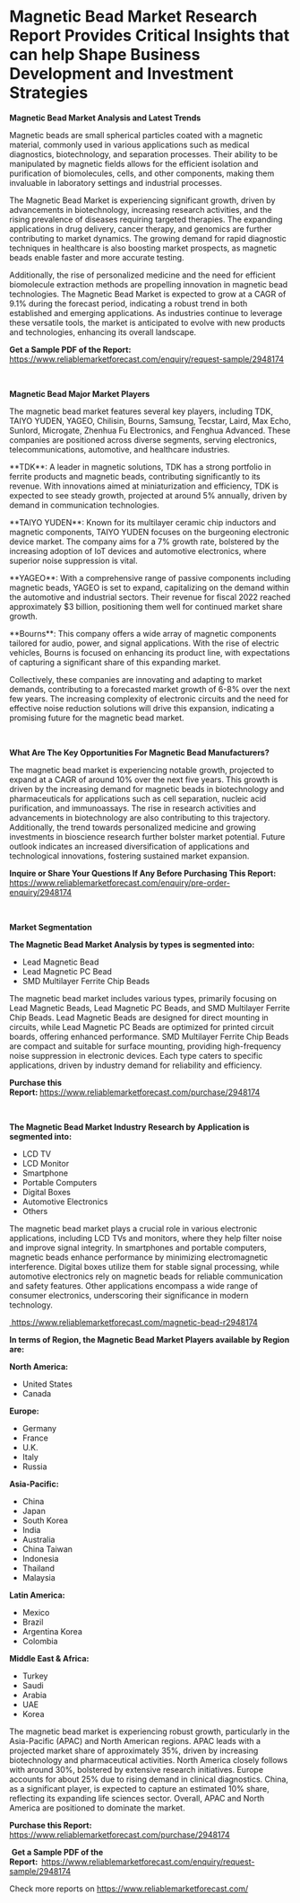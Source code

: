 <p><h1>Magnetic Bead Market Research Report Provides Critical Insights that can help Shape Business Development and Investment Strategies</h1></p><p><strong>Magnetic Bead Market Analysis and Latest Trends</strong></p>
<p><p>Magnetic beads are small spherical particles coated with a magnetic material, commonly used in various applications such as medical diagnostics, biotechnology, and separation processes. Their ability to be manipulated by magnetic fields allows for the efficient isolation and purification of biomolecules, cells, and other components, making them invaluable in laboratory settings and industrial processes.</p><p>The Magnetic Bead Market is experiencing significant growth, driven by advancements in biotechnology, increasing research activities, and the rising prevalence of diseases requiring targeted therapies. The expanding applications in drug delivery, cancer therapy, and genomics are further contributing to market dynamics. The growing demand for rapid diagnostic techniques in healthcare is also boosting market prospects, as magnetic beads enable faster and more accurate testing.</p><p>Additionally, the rise of personalized medicine and the need for efficient biomolecule extraction methods are propelling innovation in magnetic bead technologies. The Magnetic Bead Market is expected to grow at a CAGR of 9.1% during the forecast period, indicating a robust trend in both established and emerging applications. As industries continue to leverage these versatile tools, the market is anticipated to evolve with new products and technologies, enhancing its overall landscape.</p></p>
<p><strong>Get a Sample PDF of the Report:&nbsp;</strong> <a href="https://www.reliablemarketforecast.com/enquiry/request-sample/2948174?utm_campaign=2325&utm_medium=2&utm_source=Github&utm_content=ia&utm_term=12032025&utm_id=magnetic-bead">https://www.reliablemarketforecast.com/enquiry/request-sample/2948174</a></p>
<p>&nbsp;</p>
<p><strong>Magnetic Bead Major Market Players</strong></p>
<p><p>The magnetic bead market features several key players, including TDK, TAIYO YUDEN, YAGEO, Chilisin, Bourns, Samsung, Tecstar, Laird, Max Echo, Sunlord, Microgate, Zhenhua Fu Electronics, and Fenghua Advanced. These companies are positioned across diverse segments, serving electronics, telecommunications, automotive, and healthcare industries.</p><p>**TDK**: A leader in magnetic solutions, TDK has a strong portfolio in ferrite products and magnetic beads, contributing significantly to its revenue. With innovations aimed at miniaturization and efficiency, TDK is expected to see steady growth, projected at around 5% annually, driven by demand in communication technologies.</p><p>**TAIYO YUDEN**: Known for its multilayer ceramic chip inductors and magnetic components, TAIYO YUDEN focuses on the burgeoning electronic device market. The company aims for a 7% growth rate, bolstered by the increasing adoption of IoT devices and automotive electronics, where superior noise suppression is vital.</p><p>**YAGEO**: With a comprehensive range of passive components including magnetic beads, YAGEO is set to expand, capitalizing on the demand within the automotive and industrial sectors. Their revenue for fiscal 2022 reached approximately $3 billion, positioning them well for continued market share growth.</p><p>**Bourns**: This company offers a wide array of magnetic components tailored for audio, power, and signal applications. With the rise of electric vehicles, Bourns is focused on enhancing its product line, with expectations of capturing a significant share of this expanding market.</p><p>Collectively, these companies are innovating and adapting to market demands, contributing to a forecasted market growth of 6-8% over the next few years. The increasing complexity of electronic circuits and the need for effective noise reduction solutions will drive this expansion, indicating a promising future for the magnetic bead market.</p></p>
<p>&nbsp;</p>
<p><strong>What Are The Key Opportunities For Magnetic Bead Manufacturers?</strong></p>
<p><p>The magnetic bead market is experiencing notable growth, projected to expand at a CAGR of around 10% over the next five years. This growth is driven by the increasing demand for magnetic beads in biotechnology and pharmaceuticals for applications such as cell separation, nucleic acid purification, and immunoassays. The rise in research activities and advancements in biotechnology are also contributing to this trajectory. Additionally, the trend towards personalized medicine and growing investments in bioscience research further bolster market potential. Future outlook indicates an increased diversification of applications and technological innovations, fostering sustained market expansion.</p></p>
<p><strong>Inquire or Share Your Questions If Any Before Purchasing This Report:</strong> <a href="https://www.reliablemarketforecast.com/enquiry/pre-order-enquiry/2948174?utm_campaign=2325&utm_medium=2&utm_source=Github&utm_content=ia&utm_term=12032025&utm_id=magnetic-bead">https://www.reliablemarketforecast.com/enquiry/pre-order-enquiry/2948174</a></p>
<p>&nbsp;</p>
<p><strong>Market Segmentation</strong></p>
<p><strong>The Magnetic Bead Market Analysis by types is segmented into:</strong></p>
<p><ul><li>Lead Magnetic Bead</li><li>Lead Magnetic PC Bead</li><li>SMD Multilayer Ferrite Chip Beads</li></ul></p>
<p><p>The magnetic bead market includes various types, primarily focusing on Lead Magnetic Beads, Lead Magnetic PC Beads, and SMD Multilayer Ferrite Chip Beads. Lead Magnetic Beads are designed for direct mounting in circuits, while Lead Magnetic PC Beads are optimized for printed circuit boards, offering enhanced performance. SMD Multilayer Ferrite Chip Beads are compact and suitable for surface mounting, providing high-frequency noise suppression in electronic devices. Each type caters to specific applications, driven by industry demand for reliability and efficiency.</p></p>
<p><strong>Purchase this Report:&nbsp;</strong><a href="https://www.reliablemarketforecast.com/purchase/2948174?utm_campaign=2325&utm_medium=2&utm_source=Github&utm_content=ia&utm_term=12032025&utm_id=magnetic-bead">https://www.reliablemarketforecast.com/purchase/2948174</a></p>
<p>&nbsp;</p>
<p><strong>The Magnetic Bead Market Industry Research by Application is segmented into:</strong></p>
<p><ul><li>LCD TV</li><li>LCD Monitor</li><li>Smartphone</li><li>Portable Computers</li><li>Digital Boxes</li><li>Automotive Electronics</li><li>Others</li></ul></p>
<p><p>The magnetic bead market plays a crucial role in various electronic applications, including LCD TVs and monitors, where they help filter noise and improve signal integrity. In smartphones and portable computers, magnetic beads enhance performance by minimizing electromagnetic interference. Digital boxes utilize them for stable signal processing, while automotive electronics rely on magnetic beads for reliable communication and safety features. Other applications encompass a wide range of consumer electronics, underscoring their significance in modern technology.</p></p>
<p><a href="https://www.reliablemarketforecast.com/magnetic-bead-r2948174?utm_campaign=2325&utm_medium=2&utm_source=Github&utm_content=ia&utm_term=12032025&utm_id=magnetic-bead">&nbsp;https://www.reliablemarketforecast.com/magnetic-bead-r2948174</a></p>
<p><strong>In terms of Region, the Magnetic Bead Market Players available by Region are:</strong></p>
<p>
    <p> <strong> North America: </strong>
        <ul>
            <li>United States</li>
            <li>Canada</li>
        </ul>
        </p> 
    <p> <strong> Europe: </strong>
        <ul>
            <li>Germany</li>
            <li>France</li>
            <li>U.K.</li>
            <li>Italy</li>
            <li>Russia</li>
        </ul>
        </p> 
    <p> <strong> Asia-Pacific: </strong>
        <ul>
            <li>China</li>
            <li>Japan</li>
            <li>South Korea</li>
            <li>India</li>
            <li>Australia</li>
            <li>China Taiwan</li>
            <li>Indonesia</li>
            <li>Thailand</li>
            <li>Malaysia</li>
        </ul>
        </p> 
    <p> <strong> Latin America: </strong>
        <ul>
            <li>Mexico</li>
            <li>Brazil</li>
            <li>Argentina Korea</li>
            <li>Colombia</li>
        </ul>
        </p> 
    <p> <strong> Middle East & Africa: </strong>
        <ul>
            <li>Turkey</li>
            <li>Saudi</li>
            <li>Arabia</li>
            <li>UAE</li>
            <li>Korea</li>
        </ul>
    </p>
    </p>
<p><p>The magnetic bead market is experiencing robust growth, particularly in the Asia-Pacific (APAC) and North American regions. APAC leads with a projected market share of approximately 35%, driven by increasing biotechnology and pharmaceutical activities. North America closely follows with around 30%, bolstered by extensive research initiatives. Europe accounts for about 25% due to rising demand in clinical diagnostics. China, as a significant player, is expected to capture an estimated 10% share, reflecting its expanding life sciences sector. Overall, APAC and North America are positioned to dominate the market.</p></p>
<p><strong>Purchase this Report: </strong><a href="https://www.reliablemarketforecast.com/purchase/2948174?utm_campaign=2325&utm_medium=2&utm_source=Github&utm_content=ia&utm_term=12032025&utm_id=magnetic-bead">https://www.reliablemarketforecast.com/purchase/2948174</a></p>
<p>&nbsp;<strong>Get a Sample PDF of the Report:&nbsp;&nbsp;</strong><a href="https://www.reliablemarketforecast.com/enquiry/request-sample/2948174?utm_campaign=2325&utm_medium=2&utm_source=Github&utm_content=ia&utm_term=12032025&utm_id=magnetic-bead">https://www.reliablemarketforecast.com/enquiry/request-sample/2948174</a></p>
<p><strong></strong></p>
<p>Check more reports on <a href="https://www.reliablemarketforecast.com/?utm_campaign=2325&utm_medium=2&utm_source=Github&utm_content=ia&utm_term=12032025&utm_id=magnetic-bead">https://www.reliablemarketforecast.com/</a></p>